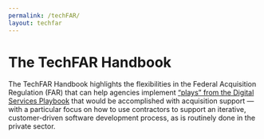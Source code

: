 ```yaml
---
permalink: /techFAR/
layout: techfar
---
```

<!-- This is a duplicate of techfar.md, because redirecting /techFAR to /techfar isn't working locally for me. -->

# The TechFAR Handbook

The TechFAR Handbook highlights the flexibilities in the Federal Acquisition Regulation (FAR) that can help agencies implement [“plays” from the Digital Services Playbook](https://playbook.cio.gov/ "The Digital Services Playbook") that would be accomplished with acquisition support — with a particular focus on how to use contractors to support an iterative, customer-driven software development process, as is routinely done in the private sector.
